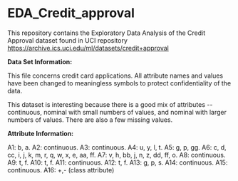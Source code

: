 # EDA_Credit_approval

This repository contains the Exploratory Data Analysis of the Credit Approval dataset found in UCI repository https://archive.ics.uci.edu/ml/datasets/credit+approval

**Data Set Information:**

This file concerns credit card applications. All attribute names and values have been changed to meaningless symbols to protect confidentiality of the data.

This dataset is interesting because there is a good mix of attributes -- continuous, nominal with small numbers of values, and nominal with larger numbers of values. There are also a few missing values.

**Attribute Information:**

A1: b, a.
A2: continuous.
A3: continuous.
A4: u, y, l, t.
A5: g, p, gg.
A6: c, d, cc, i, j, k, m, r, q, w, x, e, aa, ff.
A7: v, h, bb, j, n, z, dd, ff, o.
A8: continuous.
A9: t, f.
A10: t, f.
A11: continuous.
A12: t, f.
A13: g, p, s.
A14: continuous.
A15: continuous.
A16: +,- (class attribute)

